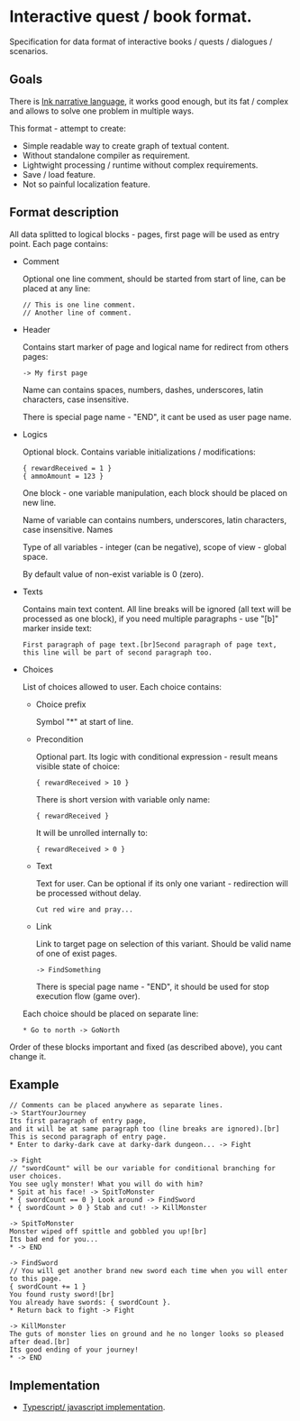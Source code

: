 # Interactive quest / book format.
Specification for data format of interactive books / quests / dialogues / scenarios.

## Goals
There is [Ink narrative language](http://www.inklestudios.com/ink/), it works good enough, but its fat / complex and allows to solve one problem in multiple ways.

This format - attempt to create:
* Simple readable way to create graph of textual content.
* Without standalone compiler as requirement.
* Lightwight processing / runtime without complex requirements.
* Save / load feature.
* Not so painful localization feature.

## Format description
All data splitted to logical blocks - pages, first page will be used as entry point. Each page contains:
* Comment

    Optional one line comment, should be started from start of line, can be placed at any line:
    ```
    // This is one line comment.
    // Another line of comment.
    ```
* Header

    Contains start marker of page and logical name for redirect from others pages:
    ```
    -> My first page
    ```
    Name can contains spaces, numbers, dashes, underscores, latin characters, case insensitive.

    There is special page name - "END", it cant be used as user page name.
* Logics

    Optional block. Contains variable initializations / modifications:
    ```
    { rewardReceived = 1 }
    { ammoAmount = 123 }
    ```
    One block - one variable manipulation, each block should be placed on new line.

    Name of variable can contains numbers, underscores, latin characters, case insensitive.
    Names

    Type of all variables - integer (can be negative), scope of view - global space.

    By default value of non-exist variable is 0 (zero).
* Texts

    Contains main text content. All line breaks will be ignored (all text will be processed as one block), if you need multiple paragraphs - use "[b]" marker inside text:
    ```
    First paragraph of page text.[br]Second paragraph of page text,
    this line will be part of second paragraph too.
    ```
* Choices

    List of choices allowed to user. Each choice contains:

    * Choice prefix

        Symbol "*" at start of line.
    * Precondition

        Optional part. Its logic with conditional expression - result means visible state of choice:
        ```
        { rewardReceived > 10 }
        ```
        There is short version with variable only name:
        ```
        { rewardReceived }
        ```
        It will be unrolled internally to:
        ```
        { rewardReceived > 0 }
        ```
    * Text

        Text for user. Can be optional if its only one variant - redirection will be processed without delay.
        ```
        Cut red wire and pray...
        ```
    * Link

         Link to target page on selection of this variant. Should be valid name of one of exist pages.
         ```
         -> FindSomething
         ```
         There is special page name - "END", it should be used for stop execution flow (game over).

    Each choice should be placed on separate line:
    ```
    * Go to north -> GoNorth
    ```

Order of these blocks important and fixed (as described above), you cant change it.

## Example
```
// Comments can be placed anywhere as separate lines.
-> StartYourJourney
Its first paragraph of entry page,
and it will be at same paragraph too (line breaks are ignored).[br]
This is second paragraph of entry page.
* Enter to darky-dark cave at darky-dark dungeon... -> Fight

-> Fight
// "swordCount" will be our variable for conditional branching for user choices.
You see ugly monster! What you will do with him?
* Spit at his face! -> SpitToMonster
* { swordCount == 0 } Look around -> FindSword
* { swordCount > 0 } Stab and cut! -> KillMonster

-> SpitToMonster
Monster wiped off spittle and gobbled you up![br]
Its bad end for you...
* -> END

-> FindSword
// You will get another brand new sword each time when you will enter to this page.
{ swordCount += 1 }
You found rusty sword![br]
You already have swords: { swordCount }.
* Return back to fight -> Fight

-> KillMonster
The guts of monster lies on ground and he no longer looks so pleased after dead.[br]
Its good ending of your journey!
* -> END
```

## Implementation
* [Typescript/ javascript implementation](https://github.com/Leopotam/questbook-js.git).